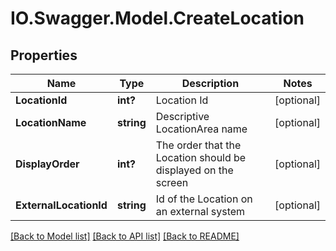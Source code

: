 # IO.Swagger.Model.CreateLocation
## Properties

Name | Type | Description | Notes
------------ | ------------- | ------------- | -------------
**LocationId** | **int?** | Location Id | [optional] 
**LocationName** | **string** | Descriptive LocationArea name | [optional] 
**DisplayOrder** | **int?** | The order that the Location should be displayed on the screen | [optional] 
**ExternalLocationId** | **string** | Id of the Location on an external system | [optional] 

[[Back to Model list]](../README.md#documentation-for-models) [[Back to API list]](../README.md#documentation-for-api-endpoints) [[Back to README]](../README.md)

